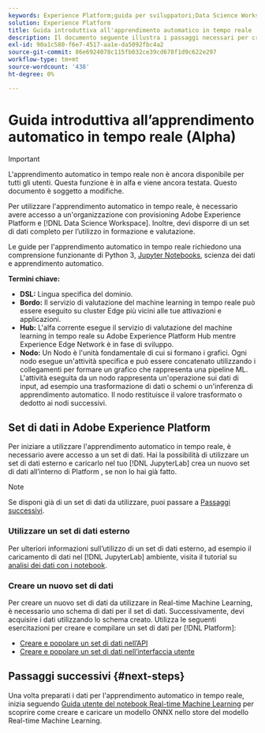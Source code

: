 ```yaml
---
keywords: Experience Platform;guida per sviluppatori;Data Science Workspace;argomenti comuni;apprendimento automatico in tempo reale;
solution: Experience Platform
title: Guida introduttiva all'apprendimento automatico in tempo reale
description: Il documento seguente illustra i passaggi necessari per creare un modello di apprendimento automatico in tempo reale in Adobe Experience Platform.
exl-id: 90a1c580-f6e7-4517-aa1e-da5092fbc4a2
source-git-commit: 86e6924078c115fb032ce39cd678f1d9c622e297
workflow-type: tm+mt
source-wordcount: '438'
ht-degree: 0%

---
```


# Guida introduttiva all’apprendimento automatico in tempo reale (Alpha)

>[!IMPORTANT]
>
>L&#39;apprendimento automatico in tempo reale non è ancora disponibile per tutti gli utenti. Questa funzione è in alfa e viene ancora testata. Questo documento è soggetto a modifiche.

Per utilizzare l&#39;apprendimento automatico in tempo reale, è necessario avere accesso a un&#39;organizzazione con provisioning Adobe Experience Platform e [!DNL Data Science Workspace]. Inoltre, devi disporre di un set di dati completo per l’utilizzo in formazione e valutazione.

Le guide per l&#39;apprendimento automatico in tempo reale richiedono una comprensione funzionante di Python 3, [Jupyter Notebooks](../jupyterlab/overview.md), scienza dei dati e apprendimento automatico.

**Termini chiave:**

- **DSL:** Lingua specifica del dominio.
- **Bordo:** Il servizio di valutazione del machine learning in tempo reale può essere eseguito su cluster Edge più vicini alle tue attivazioni e applicazioni.
- **Hub:** L&#39;alfa corrente esegue il servizio di valutazione del machine learning in tempo reale su Adobe Experience Platform Hub mentre Experience Edge Network è in fase di sviluppo.
- **Nodo:** Un Nodo è l&#39;unità fondamentale di cui si formano i grafici. Ogni nodo esegue un&#39;attività specifica e può essere concatenato utilizzando i collegamenti per formare un grafico che rappresenta una pipeline ML. L&#39;attività eseguita da un nodo rappresenta un&#39;operazione sui dati di input, ad esempio una trasformazione di dati o schemi o un&#39;inferenza di apprendimento automatico. Il nodo restituisce il valore trasformato o dedotto ai nodi successivi.

## Set di dati in Adobe Experience Platform

Per iniziare a utilizzare l&#39;apprendimento automatico in tempo reale, è necessario avere accesso a un set di dati. Hai la possibilità di utilizzare un set di dati esterno e caricarlo nel tuo [!DNL JupyterLab] crea un nuovo set di dati all’interno di Platform , se non lo hai già fatto.

>[!NOTE]
>
>Se disponi già di un set di dati da utilizzare, puoi passare a [Passaggi successivi](#next-steps).

### Utilizzare un set di dati esterno

Per ulteriori informazioni sull’utilizzo di un set di dati esterno, ad esempio il caricamento di dati nel [!DNL JupyterLab] ambiente, visita il tutorial su [analisi dei dati con i notebook](../jupyterlab/analyze-your-data.md#external-data).

### Creare un nuovo set di dati

Per creare un nuovo set di dati da utilizzare in Real-time Machine Learning, è necessario uno schema di dati per il set di dati. Successivamente, devi acquisire i dati utilizzando lo schema creato. Utilizza le seguenti esercitazioni per creare e compilare un set di dati per [!DNL Platform]:

- [Creare e popolare un set di dati nell’API](../../catalog/datasets/create.md)
- [Creare e popolare un set di dati nell’interfaccia utente](../../ingestion/tutorials/ingest-batch-data.md)

## Passaggi successivi {#next-steps}

Una volta preparati i dati per l&#39;apprendimento automatico in tempo reale, inizia seguendo [Guida utente del notebook Real-time Machine Learning](./rtml-authoring-notebook.md) per scoprire come creare e caricare un modello ONNX nello store del modello Real-time Machine Learning.
